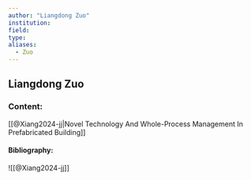 ```yaml
---
author: "Liangdong Zuo"
institution:
field:
type:
aliases:
  - Zuo
---
```


## Liangdong Zuo

### Content:
[[@Xiang2024-jj|Novel Technology And Whole-Process Management In Prefabricated Building]]

#### Bibliography:

![[@Xiang2024-jj]]